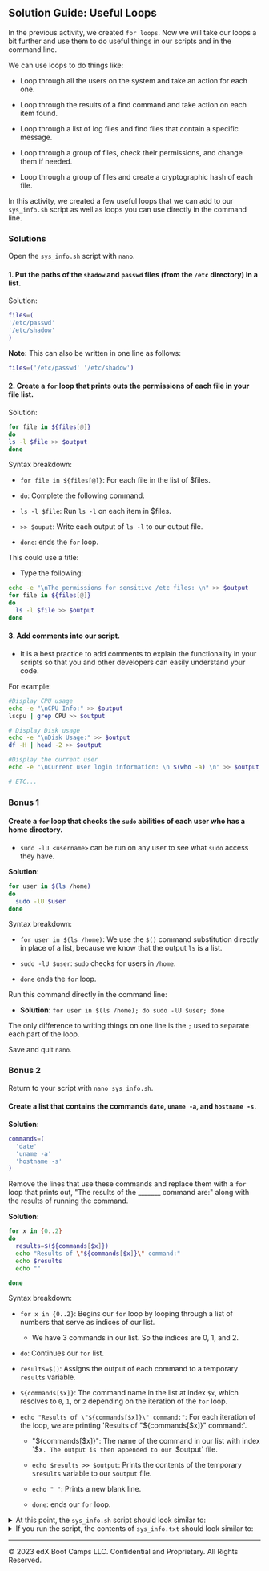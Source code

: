 ## Solution Guide: Useful Loops

In the previous activity, we created `for loops`. Now we will take our loops a bit further and use them to do useful things in our scripts and in the command line.

We can use loops to do things like:

- Loop through all the users on the system and take an action for each one.

- Loop through the results of a find command and take action on each item found.

- Loop through a list of log files and find files that contain a specific message.

- Loop through a group of files, check their permissions, and change them if needed.

- Loop through a group of files and create a cryptographic hash of each file.

In this activity, we created a few useful loops that we can add to our `sys_info.sh` script as well as loops you can use directly in the command line.

### Solutions

Open the `sys_info.sh` script with `nano`.

#### 1. Put the paths of the `shadow` and `passwd` files (from the `/etc` directory) in a list.

Solution:

```bash
files=(
'/etc/passwd'
'/etc/shadow'
)
```

**Note:** This can also be written in one line as follows:

```bash
files=('/etc/passwd' '/etc/shadow')
```

#### 2. Create a `for` loop that prints outs the permissions of each file in your file list.

Solution:

```bash
for file in ${files[@]}
do
ls -l $file >> $output
done
```

Syntax breakdown:

- `for file in ${files[@]}`: For each file in the list of $files.

- `do`: Complete the following command.

- `ls -l $file`: Run `ls -l` on each item in $files.

- `>> $ouput`: Write each output of `ls -l` to our output file.

- `done`: ends the `for` loop.

This could use a title:

- Type the following: 

```bash
echo -e "\nThe permissions for sensitive /etc files: \n" >> $output
for file in ${files[@]}
do
  ls -l $file >> $output
done
```

#### 3. Add comments into our script.

- It is a best practice to add comments to explain the functionality in your scripts so that you and other developers can easily understand your code.

For example:

  ```bash
  #Display CPU usage
  echo -e "\nCPU Info:" >> $output
  lscpu | grep CPU >> $output

  # Display Disk usage
  echo -e "\nDisk Usage:" >> $output
  df -H | head -2 >> $output

  #Display the current user
  echo -e "\nCurrent user login information: \n $(who -a) \n" >> $output

  # ETC...
  ```

### Bonus 1

#### Create a `for` loop that checks the `sudo` abilities of each user who has a home directory.

- `sudo -lU <username>` can be run on any user to see what `sudo` access they have.

**Solution**:

  ```bash
  for user in $(ls /home)
  do
    sudo -lU $user
  done
  ```

Syntax breakdown:

- `for user in $(ls /home)`: We use the `$()` command substitution directly in place of a list, because we know that the output `ls` is a list.

- `sudo -lU $user`: `sudo` checks for users in `/home`.

- `done` ends the `for` loop.

Run this command directly in the command line:

- **Solution**: `for user in $(ls /home); do sudo -lU $user; done`

The only difference to writing things on one line is the `;` used to separate each part of the loop.

Save and quit `nano`.

### Bonus 2

Return to your script with `nano sys_info.sh`.

#### Create a list that contains the commands `date`,  `uname -a`, and `hostname -s`.

**Solution**:

```bash
commands=(
  'date'
  'uname -a'
  'hostname -s'
)
```

Remove the lines that use these commands and replace them with a `for` loop that prints out, "The results of the _______ command are:" along with the results of running the command.

**Solution:**

```bash
for x in {0..2}
do
  results=$(${commands[$x]})
  echo "Results of \"${commands[$x]}\" command:"
  echo $results
  echo ""

done
```

Syntax breakdown:

- `for x in {0..2}`: Begins our `for` loop by looping through a list of numbers that serve as indices of our list.

  - We have 3 commands in our list. So the indices are 0, 1, and 2.

- `do`: Continues our `for` list.

- `results=$()`: Assigns the output of each command to a temporary `results` variable.

- `${commands[$x]}`: The command name in the list at index `$x`, which resolves to `0`, `1`, or `2` depending on the iteration of the `for` loop.

- `echo "Results of \"${commands[$x]}\" command:"`: For each iteration of the loop, we are printing 'Results of "${commands[$x]}" command:'.

  - "${commands[$x]}": The name of the command in our list with index `$x`. The output is then appended to our `$output` file.

   - `echo $results >> $output`: Prints the contents of the temporary `$results` variable to our `$output` file.

   - `echo " "`: Prints a new blank line.

   - `done`: ends our `for` loop.

<details>
<summary>At this point, the <code>sys_info.sh</code> script should look similar to:</summary>

```bash
#!/bin/bash

#Check if script was run as root. Exit if false.
if [ $UID -ne 0 ]
then
  echo "Please do not run this script as root."
  exit
fi

# Define Variables
output=$HOME/research/sys_info.txt
ip=$(ip addr | grep inet | tail -2 | head -1)
execs=$(sudo find /home -type f -perm 777 2> /dev/null)
cpu=$(lscpu | grep CPU)
disk=$(df -H | head -2)

# Define Lists to use later
commands=(
  'date'
  'uname -a'
  'hostname -s'
)

files=(
  '/etc/passwd'
  '/etc/shadow'
)

#Check for research directory. Create it if needed.
if [ ! -d $HOME/research ]
then
 mkdir $HOME/research
fi

# Check for output file. Clear it if needed.
if [ -f $output ]
then
  > $output
fi

##################################################
#Start Script

echo "A Quick System Audit Script" >> $output
echo "" >> $output

for x in {0..2};
do
  results=$(${commands[$x]})
  echo "Results of \"${commands[$x]}\" command:"
  echo $results
  echo ""

done

# Display Machine type
echo "Machine Type Info:" >> $output
echo -e "$MACHTYPE \n" >> $output

# Display IP Address info
echo -e "IP Info:" >> $output
echo -e "$ip \n" >> $output

# Display Memory usage
echo -e "\nMemory Info:" >> $output
free >> $output

#Display CPU usage
echo -e "\nCPU Info:" >> $output
lscpu | grep CPU >> $output

# Display Disk usage
echo -e "\nDisk Usage:" >> $output
df -H | head -2 >> $output

#Display login information for the current user
echo -e "\nCurrent user login information: \n $(who -a) \n" >> $output

# Display DNS Info
echo "DNS Servers: " >> $output
cat /etc/resolv.conf >> $output

# List exec files
echo -e "\nexec Files:" >> $output
for exec in $execs;
do
  echo $exec >> $output
done

# List top 10 processes
echo -e "\nTop 10 Processes" >> $output
ps aux --sort -%mem | awk {'print $1, $2, $3, $4, $11'} | head >> $output

# Check the permissions on files
echo -e "\nThe permissions for sensitive /etc files: \n" >> $output
for file in ${files[@]};
do
  ls -l $file >> $output
done
```
</details>

<details>
<summary> If you run the script, the contents of <code>sys_info.txt</code> should look similar to:</summary>

```bash
A Quick System Audit Script

Results of date command:
Mon Aug 26 17:12:59 EDT 2019

Results of uname -a command:
Linux work 4.14.119-2.pvops.qubes.x86_64 #1 SMP Wed May 15 06:43:11 UTC 2019 x86_64 GNU/Linux

Results of hostname -s command:
work

Machine Type Info:
x86_64-pc-linux-gnu

IP Info:
    inet 10.137.0.15/32 brd 10.255.255.255 scope global eth0


Memory Info:
              total        used        free      shared  buff/cache   available
Mem:        7956892     4368628     1226796      280532     2361468     3103552
Swap:       1048572       15360     1033212

CPU Info:
CPU op-mode(s):        32-bit, 64-bit
CPU(s):                4
On-line CPU(s) list:   0-3
CPU family:            6
Model name:            Intel(R) Core(TM) i7-8650U CPU @ 1.90GHz
CPU MHz:               2112.068
NUMA node0 CPU(s):     0-3

Disk Usage:
Filesystem      Size  Used Avail Use% Mounted on
/dev/xvda3       11G  9.1G  691M  93% /

Current user login information:
            system boot  2019-08-23 13:02
           run-level 3  2019-08-23 13:02
LOGIN      hvc0         2019-08-23 13:02               681 id=hvc0
LOGIN      tty1         2019-08-23 13:02               683 id=tty1


exec Files:
DNS Servers:
nameserver 10.139.1.1
nameserver 10.139.1.2

Exec Files:
/home/sysadmin/Documents/setup_scripts/sysadmin/day3_stu_setup.sh
/home/instructor/Documents/setup_scripts/sysadmin/day3_stu_setup.sh
/home/instructor/Documents/setup_scripts/instructor/day3_setup.sh


Top 10 Processes
USER PID %CPU %MEM COMMAND
user 4997 0.3 4.6 /usr/lib/slack/slack
user 21470 0.5 4.5 /usr/lib/slack/slack
user 2618 0.8 3.8 /usr/share/atom/atom
user 8706 0.5 3.0 /opt/brave.com/brave/brave
user 1019 0.6 2.7 /opt/brave.com/brave/brave
user 2575 0.9 2.5 /usr/share/atom/atom
user 2909 0.7 2.5 /opt/zoom/zoom
user 8718 0.1 2.4 /opt/brave.com/brave/brave
user 3212 0.4 1.9 /usr/lib/slack/slack

The permissions for sensitive /etc files:

-rw-r--r-- 1 root root 1887 May 13 23:48 /etc/passwd
-rw-r----- 1 root shadow 986 May 13 23:48 /etc/shadow
```
</details>

</details>

---

© 2023 edX Boot Camps LLC. Confidential and Proprietary. All Rights Reserved. 